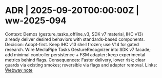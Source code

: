 # ADR | 2025-09-20T00:00:00Z | ww-2025-094

Context: Demos (gesture_tasks_offline_v3, SDK v7 material, IHC v13) already deliver desired behaviors with standards-based components.
Decision: Adopt-first. Keep IHC v13 shell frozen; use V14 for gated research. Wire MediaPipe Tasks GestureRecognizer into SDK v7 facade; add minimal controller persistence + FSM adapter; keep experimental metrics behind flags.
Consequences: Faster delivery, lower risk; clear guards via existing smokes; reversible via flags and adapter removal.
Links: [Webway note](../../../../scaffolds/webway_stigmergy-blackboard.md)
